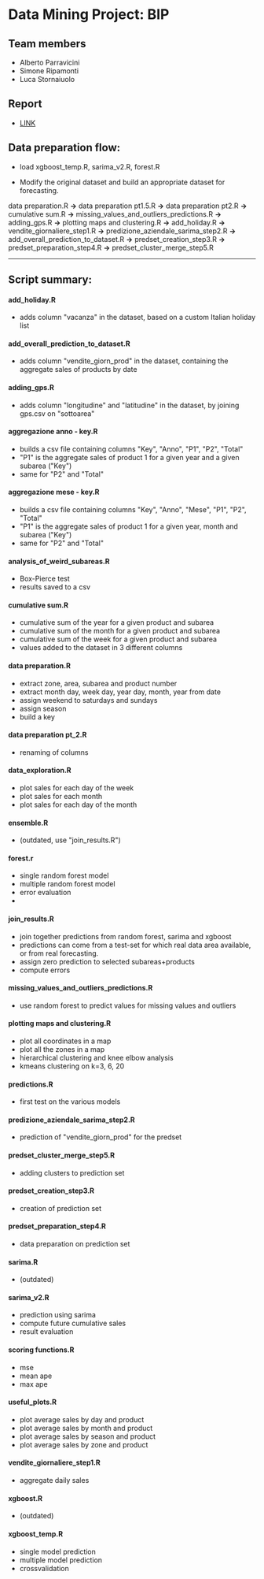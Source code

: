 # Data Mining Project: BIP

## Team members
* Alberto Parravicini
* Simone Ripamonti
* Luca Stornaiuolo

## Report
* [LINK](https://albertoparravicini.shinyapps.io/DM-Report/)


## Data preparation flow:
* load xgboost_temp.R, sarima_v2.R, forest.R

* Modify the original dataset and build an appropriate dataset for forecasting.

data preparation.R **->** data preparation pt1.5.R **->** data preparation pt2.R **->** cumulative sum.R 
**->** missing_values_and_outliers_predictions.R **->** adding_gps.R
**->** plotting maps and clustering.R **->** add_holiday.R **->** vendite_giornaliere_step1.R
**->** predizione_aziendale_sarima_step2.R **->** add_overall_prediction_to_dataset.R **->** predset_creation_step3.R 
**->** predset_preparation_step4.R **->** predset_cluster_merge_step5.R

***

## Script summary: 

#### add_holiday.R
* adds column "vacanza" in the dataset, based on a custom Italian holiday list

#### add_overall_prediction_to_dataset.R
* adds column "vendite_giorn_prod" in the dataset, containing the aggregate sales of products by date

#### adding_gps.R
* adds column "longitudine" and "latitudine" in the dataset, by joining gps.csv on "sottoarea"

#### aggregazione anno - key.R
* builds a csv file containing columns "Key", "Anno", "P1", "P2", "Total"
* "P1" is the aggregate sales of product 1 for a given year and a given subarea ("Key")
* same for "P2" and "Total"

#### aggregazione mese - key.R
* builds a csv file containing columns "Key", "Anno", "Mese", "P1", "P2", "Total"
* "P1" is the aggregate sales of product 1 for a given year, month and subarea ("Key")
* same for "P2" and "Total"

#### analysis_of_weird_subareas.R
* Box-Pierce test
* results saved to a csv

#### cumulative sum.R
* cumulative sum of the year for a given product and subarea
* cumulative sum of the month for a given product and subarea
* cumulative sum of the week for a given product and subarea
* values added to the dataset in 3 different columns

#### data preparation.R
* extract zone, area, subarea and product number
* extract month day, week day, year day, month, year from date
* assign weekend to saturdays and sundays
* assign season
* build a key

#### data preparation pt_2.R
* renaming of columns

#### data_exploration.R
* plot sales for each day of the week
* plot sales for each month
* plot sales for each day of the month

#### ensemble.R
* (outdated, use "join_results.R")

#### forest.r
* single random forest model
* multiple random forest model
* error evaluation
* 

#### join_results.R
* join together predictions from random forest, sarima and xgboost
* predictions can come from a test-set for which real data area available, or from real forecasting.
* assign zero prediction to selected subareas+products
* compute errors

#### missing_values_and_outliers_predictions.R
* use random forest to predict values for missing values and outliers

#### plotting maps and clustering.R
* plot all coordinates in a map
* plot all the zones in a map
* hierarchical clustering and knee elbow analysis
* kmeans clustering on k=3, 6, 20

#### predictions.R
* first test on the various models

#### predizione_aziendale_sarima_step2.R
* prediction of "vendite_giorn_prod" for the predset

#### predset_cluster_merge_step5.R
* adding clusters to prediction set

#### predset_creation_step3.R
* creation of prediction set

#### predset_preparation_step4.R
* data preparation on prediction set

#### sarima.R
* (outdated)

#### sarima_v2.R
* prediction using sarima
* compute future cumulative sales
* result evaluation

#### scoring functions.R
* mse
* mean ape
* max ape

#### useful_plots.R
* plot average sales by day and product
* plot average sales by month and product
* plot average sales by season and product
* plot average sales by zone and product

#### vendite_giornaliere_step1.R
* aggregate daily sales

#### xgboost.R
* (outdated)

#### xgboost_temp.R
* single model prediction
* multiple model prediction
* crossvalidation

